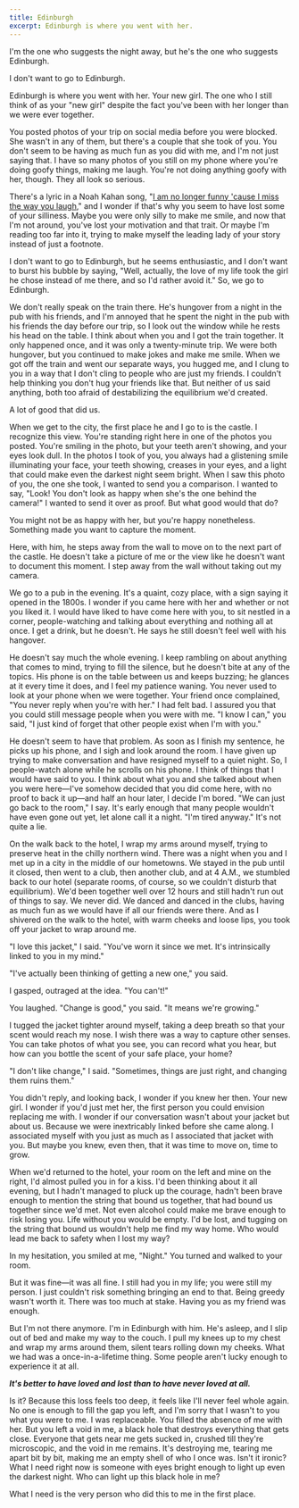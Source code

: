 ```yaml
---
title: Edinburgh
excerpt: Edinburgh is where you went with her.
---
```


I'm the one who suggests the night away, but he's the one who suggests Edinburgh.

I don't want to go to Edinburgh.

Edinburgh is where you went with her. Your new girl. The one who I still think of as your "new girl" despite the fact you've been with her longer than we were ever together.

You posted photos of your trip on social media before you were blocked. She wasn't in any of them, but there's a couple that she took of you. You don't seem to be having as much fun as you did with me, and I'm not just saying that. I have so many photos of you still on my phone where you're doing goofy things, making me laugh. You're not doing anything goofy with her, though. They all look so serious.

There's a lyric in a Noah Kahan song, "[I am no longer funny 'cause I miss the way you laugh](https://www.youtube.com/watch?v=JKrDdsgXuso)," and I wonder if that's why you seem to have lost some of your silliness. Maybe you were only silly to make me smile, and now that I'm not around, you've lost your motivation and that trait. Or maybe I'm reading too far into it, trying to make myself the leading lady of your story instead of just a footnote.

I don't want to go to Edinburgh, but he seems enthusiastic, and I don't want to burst his bubble by saying, "Well, actually, the love of my life took the girl he chose instead of me there, and so I'd rather avoid it." So, we go to Edinburgh.

We don't really speak on the train there. He's hungover from a night in the pub with his friends, and I'm annoyed that he spent the night in the pub with his friends the day before our trip, so I look out the window while he rests his head on the table. I think about when you and I got the train together. It only happened once, and it was only a twenty-minute trip. We were both hungover, but you continued to make jokes and make me smile. When we got off the train and went our separate ways, you hugged me, and I clung to you in a way that I don't cling to people who are just my friends. I couldn't help thinking you don't hug your friends like that. But neither of us said anything, both too afraid of destabilizing the equilibrium we'd created.

A lot of good that did us.

When we get to the city, the first place he and I go to is the castle. I recognize this view. You're standing right here in one of the photos you posted. You're smiling in the photo, but your teeth aren't showing, and your eyes look dull. In the photos I took of you, you always had a glistening smile illuminating your face, your teeth showing, creases in your eyes, and a light that could make even the darkest night seem bright. When I saw this photo of you, the one she took, I wanted to send you a comparison. I wanted to say, "Look! You don't look as happy when she's the one behind the camera!" I wanted to send it over as proof. But what good would that do?

You might not be as happy with her, but you're happy nonetheless. Something made you want to capture the moment.

Here, with him, he steps away from the wall to move on to the next part of the castle. He doesn't take a picture of me or the view like he doesn't want to document this moment. I step away from the wall without taking out my camera.

We go to a pub in the evening. It's a quaint, cozy place, with a sign saying it opened in the 1800s. I wonder if you came here with her and whether or not you liked it. I would have liked to have come here with you, to sit nestled in a corner, people-watching and talking about everything and nothing all at once. I get a drink, but he doesn't. He says he still doesn't feel well with his hangover.

He doesn't say much the whole evening. I keep rambling on about anything that comes to mind, trying to fill the silence, but he doesn't bite at any of the topics. His phone is on the table between us and keeps buzzing; he glances at it every time it does, and I feel my patience waning. You never used to look at your phone when we were together. Your friend once complained, "You never reply when you're with her." I had felt bad. I assured you that you could still message people when you were with me. "I know I can," you said, "I just kind of forget that other people exist when I'm with you."

He doesn't seem to have that problem. As soon as I finish my sentence, he picks up his phone, and I sigh and look around the room. I have given up trying to make conversation and have resigned myself to a quiet night. So, I people-watch alone while he scrolls on his phone. I think of things that I would have said to you. I think about what you and she talked about when you were here&mdash;I've somehow decided that you did come here, with no proof to back it up&mdash;and half an hour later, I decide I'm bored. "We can just go back to the room," I say. It's early enough that many people wouldn't have even gone out yet, let alone call it a night. "I'm tired anyway." It's not quite a lie.

On the walk back to the hotel, I wrap my arms around myself, trying to preserve heat in the chilly northern wind. There was a night when you and I met up in a city in the middle of our hometowns. We stayed in the pub until it closed, then went to a club, then another club, and at 4 A.M., we stumbled back to our hotel (separate rooms, of course, so we couldn't disturb that equilibrium). We'd been together well over 12 hours and still hadn't run out of things to say. We never did. We danced and danced in the clubs, having as much fun as we would have if all our friends were there. And as I shivered on the walk to the hotel, with warm cheeks and loose lips, you took off your jacket to wrap around me.

"I love this jacket," I said. "You've worn it since we met. It's intrinsically linked to you in my mind."

"I've actually been thinking of getting a new one," you said.

I gasped, outraged at the idea. "You can't!"

You laughed. "Change is good," you said. "It means we're growing."

I tugged the jacket tighter around myself, taking a deep breath so that your scent would reach my nose. I wish there was a way to capture other senses. You can take photos of what you see, you can record what you hear, but how can you bottle the scent of your safe place, your home?

"I don't like change," I said. "Sometimes, things are just right, and changing them ruins them."

You didn't reply, and looking back, I wonder if you knew her then. Your new girl. I wonder if you'd just met her, the first person you could envision replacing me with. I wonder if our conversation wasn't about your jacket but about us. Because we were inextricably linked before she came along. I associated myself with you just as much as I associated that jacket with you. But maybe you knew, even then, that it was time to move on, time to grow.

When we'd returned to the hotel, your room on the left and mine on the right, I'd almost pulled you in for a kiss. I'd been thinking about it all evening, but I hadn't managed to pluck up the courage, hadn't been brave enough to mention the string that bound us together, that had bound us together since we'd met. Not even alcohol could make me brave enough to risk losing you. Life without you would be empty. I'd be lost, and tugging on the string that bound us wouldn't help me find my way home. Who would lead me back to safety when I lost my way?

In my hesitation, you smiled at me, "Night." You turned and walked to your room.

But it was fine&mdash;it was all fine. I still had you in my life; you were still my person. I just couldn't risk something bringing an end to that. Being greedy wasn't worth it. There was too much at stake. Having you as my friend was enough.

But I'm not there anymore. I'm in Edinburgh with him. He's asleep, and I slip out of bed and make my way to the couch. I pull my knees up to my chest and wrap my arms around them, silent tears rolling down my cheeks. What we had was a once-in-a-lifetime thing. Some people aren't lucky enough to experience it at all.

__*It's better to have loved and lost than to have never loved at all.*__

Is it? Because this loss feels too deep, it feels like I'll never feel whole again. No one is enough to fill the gap you left, and I'm sorry that I wasn't to you what you were to me. I was replaceable. You filled the absence of me with her. But you left a void in me, a black hole that destroys everything that gets close. Everyone that gets near me gets sucked in, crushed till they're microscopic, and the void in me remains. It's destroying me, tearing me apart bit by bit, making me an empty shell of who I once was. Isn't it ironic? What I need right now is someone with eyes bright enough to light up even the darkest night. Who can light up this black hole in me?

What I need is the very person who did this to me in the first place.
